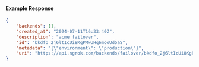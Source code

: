 <!-- Code generated for API Clients. DO NOT EDIT. -->

#### Example Response

```json
{
	"backends": [],
	"created_at": "2024-07-11T16:33:40Z",
	"description": "acme failover",
	"id": "bkdfo_2j6ltIcUi8KgPMwUHq6mooUd5aS",
	"metadata": "{\"environment\": \"production\"}",
	"uri": "https://api.ngrok.com/backends/failover/bkdfo_2j6ltIcUi8KgPMwUHq6mooUd5aS"
}
```
